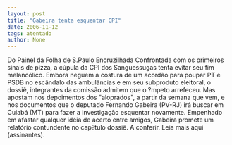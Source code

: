 ```yaml
---
layout: post
title: "Gabeira tenta esquentar CPI"
date: 2006-11-12
tags: atentado
author: None
---
```

Do Painel da Folha de S.Paulo
Encruzilhada Confrontada com os primeiros sinais de pizza, a cúpula da CPI dos Sanguessugas tenta evitar seu fim melancólico. Embora neguem a costura de um acordão para poupar PT e PSDB no escândalo das ambulâncias e em seu subproduto eleitoral, o dossiê, integrantes da comissão admitem que o ?mpeto arrefeceu.
Mas apostam nos depoimentos dos \"aloprados\", a partir da semana que vem, e nos documentos que o deputado Fernando Gabeira (PV-RJ) irá buscar em Cuiabá (MT) para fazer a investigação esquentar novamente. Empenhado em afastar qualquer idéia de acerto entre amigos, Gabeira promete um relatório contundente no cap?tulo dossiê. A conferir.
Leia mais aqui (assinantes). 